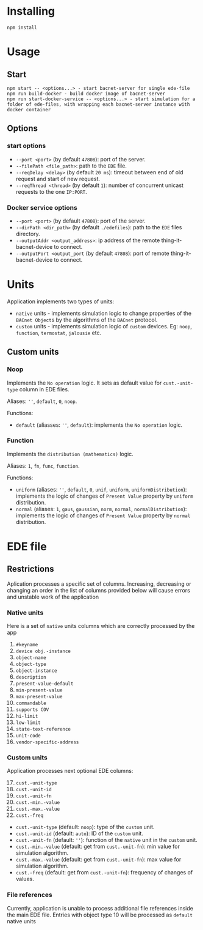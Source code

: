 # Installing

```
npm install
```

# Usage


## Start

```
npm start -- <options...> - start bacnet-server for single ede-file
npm run build-docker - build docker image of bacnet-server
npm run start-docker-service -- <options...> - start simulation for a folder of ede-files, with wrapping each bacnet-server instance with docker container
```

## Options

### start options
- `--port <port>` (by default `47808`): port of the server.
- `--filePath <file_path>`: path to the `EDE` file.
- `--reqDelay <delay>` (by default `20 ms`): timeout between end of old request and start of new request.
- `--reqThread <thread>` (by default `1`): number of concurrent unicast requests to the one `IP:PORT`.

### Docker service options
- `--port <port>` (by default `47808`): port of the server.
- `--dirPath <dir_path>` (by default `./edefiles`): path to the `EDE` files directory.
- `--outputAddr <output_address>`: ip address of the remote thing-it-bacnet-device to connect.
- `--outputPort <output_port` (by default `47808`): port of remote thing-it-bacnet-device to connect.

# Units

Application implements two types of units:
- `native` units - implements simulation logic to change properties of the `BACnet Object`s by the algorithms of the `BACnet` protocol.
- `custom` units - implements simulation logic of `custom` devices. Eg: `noop`, `function`, `termostat`, `jalousie` etc.

## Custom units

### Noop

Implements the `No operation` logic. It sets as default value for `cust.-unit-type` column in EDE files.

Aliases: `''`, `default`, `0`, `noop`.

Functions:
- `default` (aliasses: `''`, `default`): implements the `No operation` logic.

### Function

Implements the `distribution (mathematics)` logic.

Aliases: `1`, `fn`, `func`, `function`.

Functions:
- `uniform` (aliases: `''`, `default`, `0`, `unif`, `uniform`, `uniformDistribution`): implements the logic of changes of `Present Value` property by `uniform` distribution.
- `normal` (aliases: `1`, `gaus`, `gaussian`, `norm`, `normal`, `normalDistribution`): implements the logic of changes of `Present Value` property by `normal` distribution.

# EDE file

## Restrictions

Aplication processes a specific set of columns. Increasing, decreasing or changing an order in the list of columns provided below will cause errors and unstable work of the application

### Native units

Here is a set of `native` units columns which are correctly processed by the app
1. `#keyname`
2. `device obj.-instance`
3. `object-name`
4. `object-type`
5. `object-instance`
6. `description`
7. `present-value-default`
8. `min-present-value`
9. `max-present-value`
10. `commandable`
11. `supports COV`
12. `hi-limit`
13. `low-limit`
14. `state-text-reference`
15. `unit-code`
16. `vendor-specific-address`

### Custom units

Application processes next optional EDE columns:

17. `cust.-unit-type` 
18. `cust.-unit-id`
19. `cust.-unit-fn`
20. `cust.-min.-value`
21. `cust.-max.-value`
22. `cust.-freq`
- `cust.-unit-type` (default: `noop`): type of the `custom` unit.
- `cust.-unit-id` (default: `auto`): ID of the `custom` unit.
- `cust.-unit-fn` (default: `''`): function of the `native` unit in the `custom` unit.
- `cust.-min.-value` (default: get from `cust.-unit-fn`): min value for simulation algorithm.
- `cust.-max.-value` (default: get from `cust.-unit-fn`): max value for simulation algorithm.
- `cust.-freq` (default: get from `cust.-unit-fn`): frequency of changes of values.

### File references

Currently, application is unable to process additional file references inside the main EDE file. Entries with object type 10 will be processed as `default` native units
